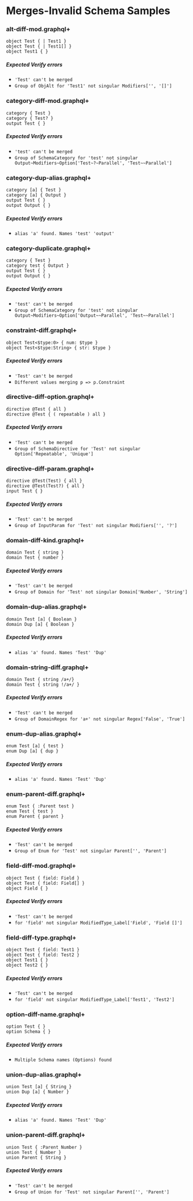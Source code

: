 # Merges-Invalid Schema Samples

### alt-diff-mod.graphql+

```gqlp
object Test { | Test1 }
object Test { | Test1[] }
object Test1 { }
```

##### Expected Verify errors

- `'Test' can't be merged`
- `Group of ObjAlt for 'Test1' not singular Modifiers['', '[]']`

### category-diff-mod.graphql+

```gqlp
category { Test }
category { Test? }
output Test { }
```

##### Expected Verify errors

- `'test' can't be merged`
- `Group of SchemaCategory for 'test' not singular Output~Modifiers~Option['Test~?~Parallel', 'Test~~Parallel']`

### category-dup-alias.graphql+

```gqlp
category [a] { Test }
category [a] { Output }
output Test { }
output Output { }
```

##### Expected Verify errors

- `alias 'a' found. Names 'test' 'output'`

### category-duplicate.graphql+

```gqlp
category { Test }
category test { Output }
output Test { }
output Output { }
```

##### Expected Verify errors

- `'test' can't be merged`
- `Group of SchemaCategory for 'test' not singular Output~Modifiers~Option['Output~~Parallel', 'Test~~Parallel']`

### constraint-diff.graphql+

```gqlp
object Test<$type:0> { num: $type }
object Test<$type:String> { str: $type }
```

##### Expected Verify errors

- `'Test' can't be merged`
- `Different values merging p => p.Constraint`

### directive-diff-option.graphql+

```gqlp
directive @Test { all }
directive @Test { ( repeatable ) all }
```

##### Expected Verify errors

- `'Test' can't be merged`
- `Group of SchemaDirective for 'Test' not singular Option['Repeatable', 'Unique']`

### directive-diff-param.graphql+

```gqlp
directive @Test(Test) { all }
directive @Test(Test?) { all }
input Test { }
```

##### Expected Verify errors

- `'Test' can't be merged`
- `Group of InputParam for 'Test' not singular Modifiers['', '?']`

### domain-diff-kind.graphql+

```gqlp
domain Test { string }
domain Test { number }
```

##### Expected Verify errors

- `'Test' can't be merged`
- `Group of Domain for 'Test' not singular Domain['Number', 'String']`

### domain-dup-alias.graphql+

```gqlp
domain Test [a] { Boolean }
domain Dup [a] { Boolean }
```

##### Expected Verify errors

- `alias 'a' found. Names 'Test' 'Dup'`

### domain-string-diff.graphql+

```gqlp
domain Test { string /a+/}
domain Test { string !/a+/ }
```

##### Expected Verify errors

- `'Test' can't be merged`
- `Group of DomainRegex for 'a+' not singular Regex['False', 'True']`

### enum-dup-alias.graphql+

```gqlp
enum Test [a] { test }
enum Dup [a] { dup }
```

##### Expected Verify errors

- `alias 'a' found. Names 'Test' 'Dup'`

### enum-parent-diff.graphql+

```gqlp
enum Test { :Parent test }
enum Test { test }
enum Parent { parent }
```

##### Expected Verify errors

- `'Test' can't be merged`
- `Group of Enum for 'Test' not singular Parent['', 'Parent']`

### field-diff-mod.graphql+

```gqlp
object Test { field: Field }
object Test { field: Field[] }
object Field { }
```

##### Expected Verify errors

- `'Test' can't be merged`
- `for 'field' not singular ModifiedType_Label['Field', 'Field []']`

### field-diff-type.graphql+

```gqlp
object Test { field: Test1 }
object Test { field: Test2 }
object Test1 { }
object Test2 { }
```

##### Expected Verify errors

- `'Test' can't be merged`
- `for 'field' not singular ModifiedType_Label['Test1', 'Test2']`

### option-diff-name.graphql+

```gqlp
option Test { }
option Schema { }
```

##### Expected Verify errors

- `Multiple Schema names (Options) found`

### union-dup-alias.graphql+

```gqlp
union Test [a] { String }
union Dup [a] { Number }
```

##### Expected Verify errors

- `alias 'a' found. Names 'Test' 'Dup'`

### union-parent-diff.graphql+

```gqlp
union Test { :Parent Number }
union Test { Number }
union Parent { String }
```

##### Expected Verify errors

- `'Test' can't be merged`
- `Group of Union for 'Test' not singular Parent['', 'Parent']`
